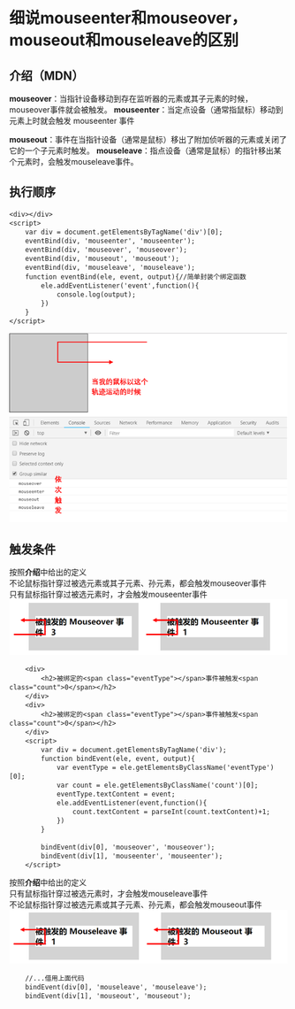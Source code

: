 # 细说mouseenter和mouseover，mouseout和mouseleave的区别
## 介绍（MDN）
**mouseover**：当指针设备移动到存在监听器的元素或其子元素的时候，mouseover事件就会被触发。
**mouseenter**：当定点设备（通常指鼠标）移动到元素上时就会触发 mouseenter 事件

**mouseout**：事件在当指针设备（通常是鼠标）移出了附加侦听器的元素或关闭了它的一个子元素时触发。
**mouseleave**：指点设备（通常是鼠标）的指针移出某个元素时，会触发mouseleave事件。
## 执行顺序
```
<div></div>
<script>
    var div = document.getElementsByTagName('div')[0];
    eventBind(div, 'mouseenter', 'mouseenter');
    eventBind(div, 'mouseover', 'mouseover');
    eventBind(div, 'mouseout', 'mouseout');
    eventBind(div, 'mouseleave', 'mouseleave');
    function eventBind(ele, event, output){//简单封装个绑定函数
        ele.addEventListener('event',function(){
            console.log(output);
        })
    }
</script>
```
![Alt text](../../picture/mouseEvent_1.png)
## 触发条件
按照**介绍**中给出的定义   
不论鼠标指针穿过被选元素或其子元素、孙元素，都会触发mouseover事件   
只有鼠标指针穿过被选元素时，才会触发mouseenter事件
![Alt text](../../picture/mouseEvent_2.png)
```
    <div>
        <h2>被绑定的<span class="eventType"></span>事件被触发<span class="count">0</span></h2>
    </div>
    <div>
        <h2>被绑定的<span class="eventType"></span>事件被触发<span class="count">0</span></h2>
    </div>
    <script>
        var div = document.getElementsByTagName('div');
        function bindEvent(ele, event, output){
            var eventType = ele.getElementsByClassName('eventType')[0];
            var count = ele.getElementsByClassName('count')[0];
            eventType.textContent = event;
            ele.addEventListener(event,function(){
                count.textContent = parseInt(count.textContent)+1;
            })
        }
        
        bindEvent(div[0], 'mouseover', 'mouseover');
        bindEvent(div[1], 'mouseenter', 'mouseenter');
    </script>
```
按照**介绍**中给出的定义   
只有鼠标指针穿过被选元素时，才会触发mouseleave事件   
不论鼠标指针穿过被选元素或其子元素、孙元素，都会触发mouseout事件
![Alt text](../../picture/mouseEvent_3.png)
```
    //...借用上面代码
    bindEvent(div[0], 'mouseleave', 'mouseleave');
    bindEvent(div[1], 'mouseout', 'mouseout');
```
